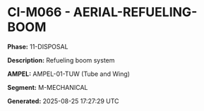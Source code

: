 # CI-M066 - AERIAL-REFUELING-BOOM

**Phase:** 11-DISPOSAL

**Description:** Refueling boom system

**AMPEL:** AMPEL-01-TUW (Tube and Wing)

**Segment:** M-MECHANICAL

**Generated:** 2025-08-25 17:27:29 UTC
